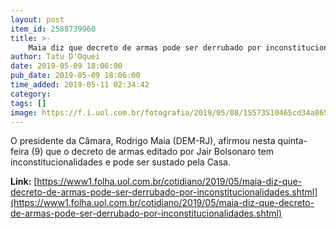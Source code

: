 ```yaml
---
layout: post
item_id: 2588739960
title: >-
    Maia diz que decreto de armas pode ser derrubado por inconstitucionalidades
author: Tatu D'Oquei
date: 2019-05-09 18:06:00
pub_date: 2019-05-09 18:06:00
time_added: 2019-05-11 02:34:42
category: 
tags: []
image: https://f.i.uol.com.br/fotografia/2019/05/08/15573510465cd34a8652600_1557351046_3x2_rt.jpg
---
```


O presidente da Câmara, Rodrigo Maia (DEM-RJ), afirmou nesta quinta-feira (9) que o decreto de armas editado por Jair Bolsonaro tem inconstitucionalidades e pode ser sustado pela Casa.

**Link:** [https://www1.folha.uol.com.br/cotidiano/2019/05/maia-diz-que-decreto-de-armas-pode-ser-derrubado-por-inconstitucionalidades.shtml](https://www1.folha.uol.com.br/cotidiano/2019/05/maia-diz-que-decreto-de-armas-pode-ser-derrubado-por-inconstitucionalidades.shtml)

